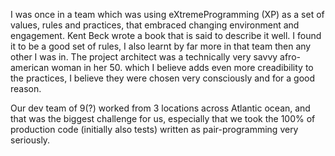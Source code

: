 I was once in a team which was using eXtremeProgramming (XP) as a set of values, rules and practices, that embraced changing environment and engagement. Kent Beck wrote a book that is said to describe it well. I found it to be a good set of rules, I also learnt by far more in that team then any other I was in. The project architect was a technically very savvy afro-american woman in her 50. which I believe adds even more creadibility to the practices, I believe they were chosen very consciously and for a good reason. 

Our dev team of 9(?) worked from 3 locations across Atlantic ocean, and that was the biggest challenge for us, especially that we took the 100% of production code (initially also tests) written as pair-programming very seriously.
